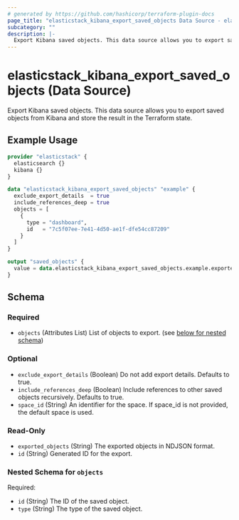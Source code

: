 ```yaml
---
# generated by https://github.com/hashicorp/terraform-plugin-docs
page_title: "elasticstack_kibana_export_saved_objects Data Source - elasticstack"
subcategory: ""
description: |-
  Export Kibana saved objects. This data source allows you to export saved objects from Kibana and store the result in the Terraform state.
---
```


# elasticstack_kibana_export_saved_objects (Data Source)

Export Kibana saved objects. This data source allows you to export saved objects from Kibana and store the result in the Terraform state.

## Example Usage

```terraform
provider "elasticstack" {
  elasticsearch {}
  kibana {}
}

data "elasticstack_kibana_export_saved_objects" "example" {
  exclude_export_details  = true
  include_references_deep = true
  objects = [
    {
      type = "dashboard",
      id   = "7c5f07ee-7e41-4d50-ae1f-dfe54cc87209"
    }
  ]
}

output "saved_objects" {
  value = data.elasticstack_kibana_export_saved_objects.example.exported_objects
}
```

<!-- schema generated by tfplugindocs -->
## Schema

### Required

- `objects` (Attributes List) List of objects to export. (see [below for nested schema](#nestedatt--objects))

### Optional

- `exclude_export_details` (Boolean) Do not add export details. Defaults to true.
- `include_references_deep` (Boolean) Include references to other saved objects recursively. Defaults to true.
- `space_id` (String) An identifier for the space. If space_id is not provided, the default space is used.

### Read-Only

- `exported_objects` (String) The exported objects in NDJSON format.
- `id` (String) Generated ID for the export.

<a id="nestedatt--objects"></a>
### Nested Schema for `objects`

Required:

- `id` (String) The ID of the saved object.
- `type` (String) The type of the saved object.

